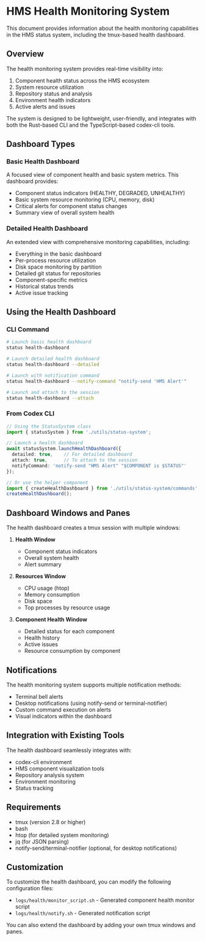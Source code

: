 # HMS Health Monitoring System

This document provides information about the health monitoring capabilities in the HMS status system, including the tmux-based health dashboard.

## Overview

The health monitoring system provides real-time visibility into:

1. Component health status across the HMS ecosystem
2. System resource utilization
3. Repository status and analysis
4. Environment health indicators
5. Active alerts and issues

The system is designed to be lightweight, user-friendly, and integrates with both the Rust-based CLI and the TypeScript-based codex-cli tools.

## Dashboard Types

### Basic Health Dashboard

A focused view of component health and basic system metrics. This dashboard provides:

- Component status indicators (HEALTHY, DEGRADED, UNHEALTHY)
- Basic system resource monitoring (CPU, memory, disk)
- Critical alerts for component status changes
- Summary view of overall system health

### Detailed Health Dashboard

An extended view with comprehensive monitoring capabilities, including:

- Everything in the basic dashboard
- Per-process resource utilization
- Disk space monitoring by partition
- Detailed git status for repositories
- Component-specific metrics
- Historical status trends
- Active issue tracking

## Using the Health Dashboard

### CLI Command

```bash
# Launch basic health dashboard
status health-dashboard

# Launch detailed health dashboard
status health-dashboard --detailed

# Launch with notification command
status health-dashboard --notify-command "notify-send 'HMS Alert'"

# Launch and attach to the session
status health-dashboard --attach
```

### From Codex CLI

```typescript
// Using the StatusSystem class
import { statusSystem } from './utils/status-system';

// Launch a health dashboard
await statusSystem.launchHealthDashboard({
  detailed: true,    // For detailed dashboard
  attach: true,      // To attach to the session
  notifyCommand: 'notify-send "HMS Alert" "$COMPONENT is $STATUS"'
});

// Or use the helper component
import { createHealthDashboard } from './utils/status-system/commands';
createHealthDashboard();
```

## Dashboard Windows and Panes

The health dashboard creates a tmux session with multiple windows:

1. **Health Window**
   - Component status indicators
   - Overall system health
   - Alert summary

2. **Resources Window**
   - CPU usage (htop)
   - Memory consumption
   - Disk space
   - Top processes by resource usage

3. **Component Health Window**
   - Detailed status for each component
   - Health history
   - Active issues
   - Resource consumption by component

## Notifications

The health monitoring system supports multiple notification methods:

- Terminal bell alerts
- Desktop notifications (using notify-send or terminal-notifier)
- Custom command execution on alerts
- Visual indicators within the dashboard

## Integration with Existing Tools

The health dashboard seamlessly integrates with:

- codex-cli environment
- HMS component visualization tools
- Repository analysis system
- Environment monitoring
- Status tracking

## Requirements

- tmux (version 2.8 or higher)
- bash
- htop (for detailed system monitoring)
- jq (for JSON parsing)
- notify-send/terminal-notifier (optional, for desktop notifications)

## Customization

To customize the health dashboard, you can modify the following configuration files:

- `logs/health/monitor_script.sh` - Generated component health monitor script
- `logs/health/notify.sh` - Generated notification script

You can also extend the dashboard by adding your own tmux windows and panes.